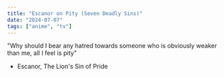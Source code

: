 ```yaml
---
title: "Escanor on Pity (Seven Deadly Sins)"
date: "2024-07-07"
tags: ["anime", "tv"]
---
```


"Why should I bear any hatred towards someone who is obviously weaker than me, all I feel is pity"

-   Escanor, The Lion's Sin of Pride
